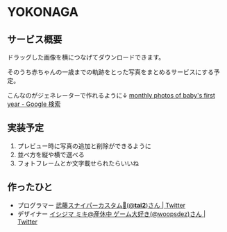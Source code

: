 # YOKONAGA

## サービス概要
ドラッグした画像を横につなげてダウンロードできます。

そのうち赤ちゃんの一歳までの軌跡をとった写真をまとめるサービスにする予定。

こんなのがジェネレーターで作れるように↓
[monthly photos of baby's first year - Google 検索](https://www.google.co.jp/search?q=monthly+photos+of+baby%27s+first+year&safe=active&rlz=1C5CHFA_enJP728JP728&tbm=isch&tbo=u&source=univ&sa=X&ved=0ahUKEwiw6eS0wezUAhXBxbwKHUeUCV0QsAQIKQ&biw=1920&bih=1122)

## 実装予定
1. プレビュー時に写真の追加と削除ができるように
1. 並べ方を縦や横で選べる
1. フォトフレームとか文字載せられたらいいね

## 作ったひと
* プログラマー [武藤スナイパーカスタム🔫(@__tai2__)さん | Twitter](https://twitter.com/__tai2__)
* デザイナー [イシジマ ミキ@産休中 ゲーム大好き(@woopsdez)さん | Twitter](https://twitter.com/woopsdez)
